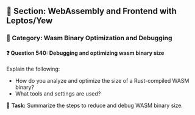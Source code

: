 ## 📘 Section: WebAssembly and Frontend with Leptos/Yew
### 🔹 Category: Wasm Binary Optimization and Debugging
#### ❓ Question 540: Debugging and optimizing wasm binary size

Explain the following:

- How do you analyze and optimize the size of a Rust-compiled WASM binary?
- What tools and settings are used?

🔧 **Task:** Summarize the steps to reduce and debug WASM binary size.
